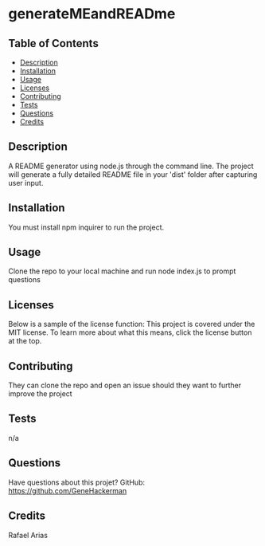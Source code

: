# generateMEandREADme
  
  

  ## Table of Contents
  * [Description](#description)
  * [Installation](#installation)
  * [Usage](#usage)
  * [Licenses](#licenses)
  * [Contributing](#contributing)
  * [Tests](#tests)
  * [Questions](#questions)
  * [Credits](#credits)
  
  ## Description
  A README generator using node.js through the command line. The project will generate a fully detailed README file in your 'dist' folder after capturing user input. 

  ## Installation
  You must install npm inquirer to run the project.

  ## Usage
  Clone the repo to your local machine and run node index.js to prompt questions

  ## Licenses
  Below is a sample of the license function:
    This project is covered under the MIT license. To learn more about what this means, click the license button at the top.

  ## Contributing
  They can clone the repo and open an issue should they want to further improve the project

  ## Tests
  n/a

  ## Questions
  Have questions about this projet?
  GitHub: https://github.com/GeneHackerman

  ## Credits
  Rafael Arias
  
  
